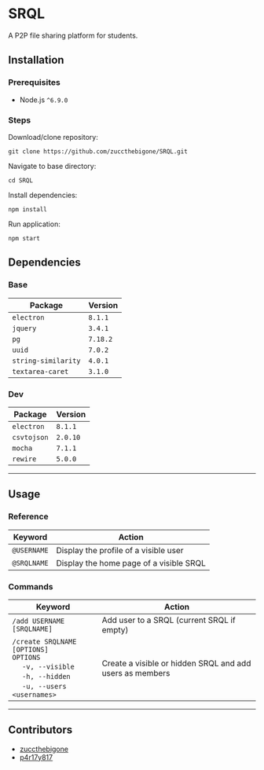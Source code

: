 # SRQL

A P2P file sharing platform for students.

## Installation

### Prerequisites
- Node.js `^6.9.0`

### Steps

Download/clone repository:
```
git clone https://github.com/zuccthebigone/SRQL.git
```

Navigate to base directory:
```
cd SRQL
```
Install dependencies:
```
npm install
```
Run application:
```
npm start
```

## Dependencies

### Base

Package | Version
-- | --
`electron` | `8.1.1`
`jquery` | `3.4.1`
`pg` | `7.18.2`
`uuid` | `7.0.2`
`string-similarity` | `4.0.1`
`textarea-caret` | `3.1.0`

### Dev

Package | Version
-- | --
`electron` | `8.1.1`
`csvtojson` | `2.0.10`
`mocha` | `7.1.1`
`rewire` | `5.0.0`

---

## Usage

### Reference

Keyword | Action
-- | --
`@USERNAME` | Display the profile of a visible user
`@SRQLNAME` | Display the home page of a visible SRQL


### Commands

Keyword | Action
-- | --
`/add USERNAME [SRQLNAME]` | Add user to a SRQL (current SRQL if empty)
`/create SRQLNAME [OPTIONS]` <br> `OPTIONS` <br> &emsp; `-v, --visible` <br> &emsp; `-h, --hidden` <br> &emsp; `-u, --users <usernames>` | Create a visible or hidden SRQL and add users as members

---

## Contributors

- [zuccthebigone](https://github.com/zuccthebigone)
- [p4r17y817](https://github.com/p4r17y817)
